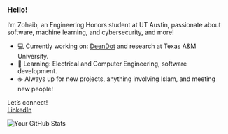 ### Hello!

I’m Zohaib, an Engineering Honors student at UT Austin, passionate about software, machine learning, and cybersecurity, and more!

- 💻 Currently working on: [DeenDot](https://github.com/zohaib642/deendot) and research at Texas A&M University.
- 🌱 Learning: Electrical and Computer Engineering, software development.
- ☕ Always up for new projects, anything involving Islam, and meeting new people!

Let’s connect!  
[LinkedIn](https://www.linkedin.com/in/zohaibsheikh642/)

![Your GitHub Stats](https://github-readme-stats.vercel.app/api?username=zohaib642&show_icons=true&theme=merko)

